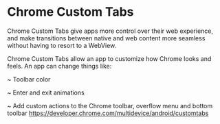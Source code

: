 # Chrome Custom Tabs

Chrome Custom Tabs give apps more control over their web experience, and make transitions between native and web content more seamless without having to resort to a WebView.

Chrome Custom Tabs allow an app to customize how Chrome looks and feels. An app can change things like:

~ Toolbar color

~ Enter and exit animations

~ Add custom actions to the Chrome toolbar, overflow menu and bottom toolbar
https://developer.chrome.com/multidevice/android/customtabs

